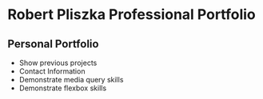 # Robert Pliszka Professional Portfolio

## Personal Portfolio

- Show previous projects
- Contact Information
- Demonstrate media query skills
- Demonstrate flexbox skills
